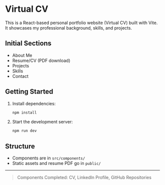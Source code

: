 # Virtual CV

This is a React-based personal portfolio website (Virtual CV) built with Vite. It showcases my professional background, skills, and projects.

## Initial Sections
- About Me
- Resume/CV (PDF download)
- Projects
- Skills
- Contact

## Getting Started

1. Install dependencies:
   ```bash
   npm install
   ```
2. Start the development server:
   ```bash
   npm run dev
   ```


## Structure
- Components are in `src/components/`
- Static assets and resume PDF go in `public/`

---
> Components Completed: CV, LinkedIn Profile, GitHub Repositories
